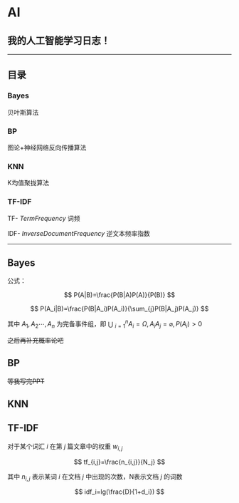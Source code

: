 # AI

## 我的人工智能学习日志！

---

## 目录

### Bayes

贝叶斯算法

### BP

图论+神经网络反向传播算法

### KNN

K均值聚拢算法

### TF-IDF

TF- $Term Frequency$ 词频

IDF- $Inverse Document Frequency$ 逆文本频率指数

---

## Bayes

公式：

$$
P(A|B)=\frac{P(B|A)P(A)}{P(B)}
$$

$$
P(A_i|B)=\frac{P(B|A_i)P(A_i)}{\sum_{j}P(B|A_j)P(A_j)}
$$

其中 $A_1,A_2\cdots ,A_n$ 为完备事件组，即 $\bigcup$ $_{i=1}^nA_i=\Omega,A_iA_j=\varnothing,P(A_i)>0$ 

~~之后再补充概率论吧~~

## BP

~~等我写完PPT~~

## KNN

## TF-IDF

对于某个词汇 $i$ 在第 $j$ 篇文章中的权重 $w_{i,j}$

$$
tf_{i,j}=\frac{n_{i,j}}{N_j}
$$

其中 $n_{i,j}$ 表示某词 $i$ 在文档 $j$ 中出现的次数，N表示文档 $j$ 的词数

$$
idf_i=lg(\frac{D}{1+d_i})
$$